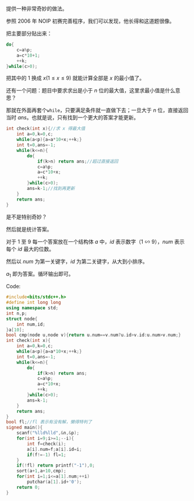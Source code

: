 提供一种非常奇妙的做法。

参照 2006 年 NOIP 初赛完善程序，我们可以发现，他长得和这道题很像。

把主要部分贴出来：
``` cpp
do{
	c=a%p;
	a=c*10+1;
	++k;
}while(c>0);
```
把其中的 $1$ 换成 $x(1\le x\le9$) 就能计算全部是 $x$ 的最小值了。

还有一个问题：题目中要求求出是小于 $n$ 位的最大值，这里求最小值是什么意思？

那就在外面再套个`while`，只要满足条件就一直做下去；一旦大于 $n$ 位，直接返回当时 $ans$。也就是说，只有找到一个更大的答案才能更新。
``` cpp
int check(int x){//求 x 得最大值
	int a=0,k=0,c;
	while(a<p){a=a*10+x;++k;}
	int t=0,ans=-1;
	while(k<=n){
		do{
			if(k>n) return ans;//超过直接返回
			c=a%p;
			a=c*10+x;
			++k;
		}while(c>0);
		ans=k-1;//找到再更新
	}
	return ans;
}
```
是不是特别奇妙？

然后就是统计答案。

对于 $1$ 至 $9$ 每一个答案放在一个结构体 $a$ 中，$id$ 表示数字（$1\backsim9$），$num$ 表示每个 $id$ 最大的位数。

然后以 $num$ 为第一关键字，$id$ 为第二关键字，从大到小排序。

$a_1$ 即为答案。循环输出即可。

Code:
``` cpp
#include<bits/stdc++.h>
#define int long long
using namespace std;
int n,p;
struct node{
	int num,id;
}a[10];
bool cmp(node u,node v){return u.num==v.num?u.id>v.id:u.num>v.num;}
int check(int x){
	int a=0,k=0,c;
	while(a<p){a=a*10+x;++k;}
	int t=0,ans=-1;
	while(k<=n){
		do{
			if(k>n) return ans;
			c=a%p;
			a=c*10+x;
			++k;
		}while(c>0);
		ans=k-1;
	}
	return ans;
}
bool fl;//fl 表示有没有解，懒得特判了
signed main(){
	scanf("%lld%lld",&n,&p);
	for(int i=9;i>=1;--i){
		int f=check(i);
		a[i].num=f;a[i].id=i;
		if(f!=-1) fl=1;
	}
	if(!fl) return printf("-1"),0;
	sort(a+1,a+10,cmp);
	for(int i=1;i<=a[1].num;++i)
		putchar(a[1].id+'0');
	return 0;
}
```